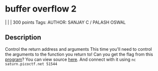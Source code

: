 # buffer overflow 2
 |  |  | 300 points
Tags: 
AUTHOR: SANJAY C / PALASH OSWAL

## Description
Control the return address and arguments
This time you'll need to control the arguments to the function you return to! Can you get the flag from this [program](https://artifacts.picoctf.net/c/349/vuln)?
You can view source [here](https://artifacts.picoctf.net/c/349/vuln.c). And connect with it using `nc saturn.picoctf.net 51544`

